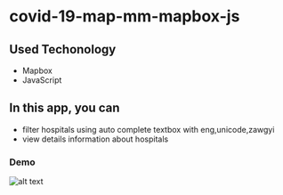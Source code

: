 # covid-19-map-mm-mapbox-js

## Used Techonology

- Mapbox
- JavaScript

## In this app, you can

- filter hospitals using auto complete textbox with eng,unicode,zawgyi
- view details information about hospitals

### Demo

![alt text](https://github.com/HtetOoNaing/pig-game-js/blob/master/result.png?raw=true)
